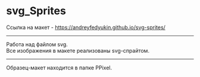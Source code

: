 # svg_Sprites

Ссылка на макет - <https://andreyfedyukin.github.io/svg-sprites/>

---

Работа над файлом svg.
<br>
Все изображения в макете реализованы svg-спрайтом.

---

Образец-макет находится в папке PPixel.
